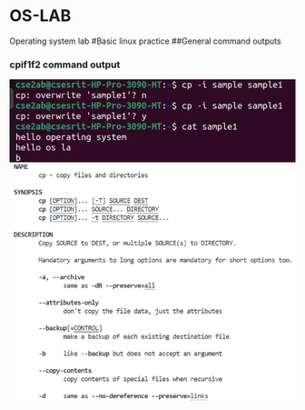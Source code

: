 # OS-LAB
Operating system lab
#Basic linux practice 
##General command outputs
### cpif1f2 command output
![cpif1f2 command output](cpif1f2.png)
![cpif1f2 command manual](cpif1f2man.png)
